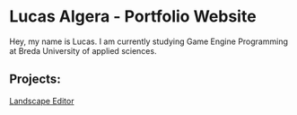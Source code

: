 # Lucas Algera - Portfolio Website

Hey, my name is Lucas. 
I am currently studying Game Engine Programming at Breda University of applied sciences. 

## Projects: 

[Landscape Editor](?page=landscape-editor)


